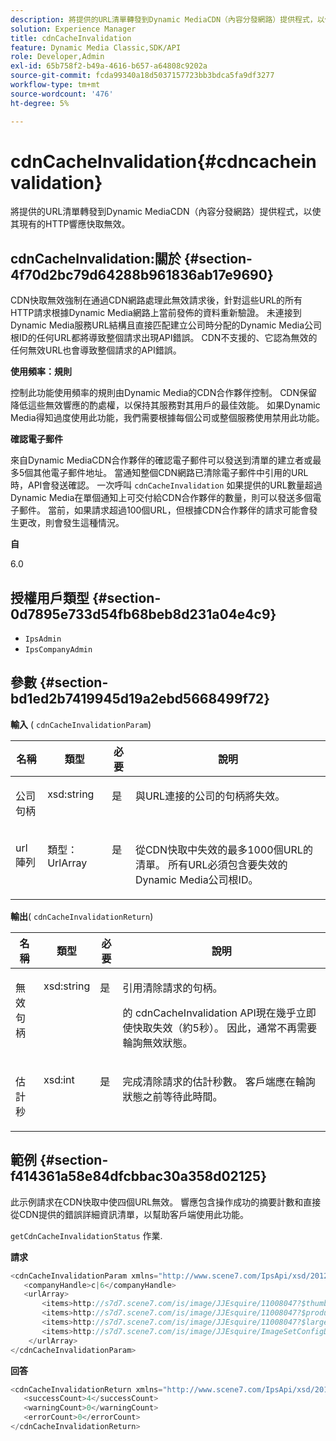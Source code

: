 ```yaml
---
description: 將提供的URL清單轉發到Dynamic MediaCDN（內容分發網路）提供程式，以使其現有的HTTP響應快取無效。
solution: Experience Manager
title: cdnCacheInvalidation
feature: Dynamic Media Classic,SDK/API
role: Developer,Admin
exl-id: 65b758f2-b49a-4616-b657-a64808c9202a
source-git-commit: fcda99340a18d5037157723bb3bdca5fa9df3277
workflow-type: tm+mt
source-wordcount: '476'
ht-degree: 5%

---
```


# cdnCacheInvalidation{#cdncacheinvalidation}

將提供的URL清單轉發到Dynamic MediaCDN（內容分發網路）提供程式，以使其現有的HTTP響應快取無效。

## cdnCacheInvalidation:關於 {#section-4f70d2bc79d64288b961836ab17e9690}

CDN快取無效強制在通過CDN網路處理此無效請求後，針對這些URL的所有HTTP請求根據Dynamic Media網路上當前發佈的資料重新驗證。 未連接到Dynamic Media服務URL結構且直接匹配建立公司時分配的Dynamic Media公司根ID的任何URL都將導致整個請求出現API錯誤。 CDN不支援的、它認為無效的任何無效URL也會導致整個請求的API錯誤。

**使用頻率：規則**

控制此功能使用頻率的規則由Dynamic Media的CDN合作夥伴控制。 CDN保留降低這些無效響應的酌處權，以保持其服務對其用戶的最佳效能。 如果Dynamic Media得知過度使用此功能，我們需要根據每個公司或整個服務使用禁用此功能。

**確認電子郵件**

來自Dynamic MediaCDN合作夥伴的確認電子郵件可以發送到清單的建立者或最多5個其他電子郵件地址。 當通知整個CDN網路已清除電子郵件中引用的URL時，API會發送確認。 一次呼叫 `cdnCacheInvalidation` 如果提供的URL數量超過Dynamic Media在單個通知上可交付給CDN合作夥伴的數量，則可以發送多個電子郵件。 當前，如果請求超過100個URL，但根據CDN合作夥伴的請求可能會發生更改，則會發生這種情況。

**自**

6.0

## 授權用戶類型 {#section-0d7895e733d54fb68beb8d231a04e4c9}

* `IpsAdmin`
* `IpsCompanyAdmin`

## 參數 {#section-bd1ed2b7419945d19a2ebd5668499f72}

**輸入** ( `cdnCacheInvalidationParam`)

<table id="table_EDD1875264C846BE951869D528A90D73"> 
 <thead> 
  <tr> 
   <th class="entry"> <b> 名稱</b> </th> 
   <th class="entry"> <b> 類型</b> </th> 
   <th class="entry"> <b> 必要</b> </th> 
   <th class="entry"> <b> 說明</b> </th> 
  </tr> 
 </thead>
 <tbody> 
  <tr valign="top"> 
   <td> <p> <span class="codeph"> <span class="varname"> 公司句柄</span> </span> </p> </td> 
   <td> <p> <span class="codeph"> xsd:string</span> </p> </td> 
   <td> <p> 是 </p> </td> 
   <td> <p> 與URL連接的公司的句柄將失效。 </p> </td> 
  </tr> 
  <tr valign="top"> 
   <td> <p> <span class="codeph"> <span class="varname"> url陣列</span> </span> </p> </td> 
   <td> <p> <span class="codeph"> 類型：UrlArray</span> </p> </td> 
   <td> <p> 是 </p> </td> 
   <td> <p> 從CDN快取中失效的最多1000個URL的清單。 所有URL必須包含要失效的Dynamic Media公司根ID。 </p> </td> 
  </tr> 
 </tbody> 
</table>

**輸出**( `cdnCacheInvalidationReturn`)

<table id="table_1D947C1BF8864820AD7BA0CDC0F076F9"> 
 <thead> 
  <tr> 
   <th class="entry"> <b> 名稱</b> </th> 
   <th class="entry"> <b> 類型</b> </th> 
   <th class="entry"> <b> 必要</b> </th> 
   <th class="entry"> <b> 說明</b> </th> 
  </tr> 
 </thead>
 <tbody> 
  <tr valign="top"> 
   <td colname="col1"> <p><span class="codeph"><span class="varname"> 無效句柄</span></span> </p> </td> 
   <td colname="col2"> <p><span class="codeph"> xsd:string</span> </p> </td> 
   <td colname="col3"> <p>是 </p> </td> 
   <td colname="col4"> <p>引用清除請求的句柄。 </p> <p>的 <span class="codeph"> cdnCacheInvalidation</span> API現在幾乎立即使快取失效（約5秒）。 因此，通常不再需要輪詢無效狀態。 </p> 
    <!--<p>The next three paragraphs were added as per CQDOC-13840 With the migration from Akamai v2 API's to fast purge, purging time is now approximately 5 seconds. You are no longer required to poll on the purge URL to find out the status of the purge request.</p>--> 
    <!--<p>The cache invalidation handle used to contained the company ID, the user account type used (small or large), and the purge url. With the release of 2019R1, <codeph>invalidationHandle</codeph> now contains just the company ID and the purge ID. </p>--> 
    <!--<p>Prior to 2019R1, two different Akamai users were being used for each geography (for example, <codeph>cdninvalidatesmallemea</codeph> and <codeph>cdninvalidatelargeemea</codeph>) to invalidate requests, depending on the number of URLs in each request. This functionality was done so that a small request was not blocked because of a large request. Now, with fast purge in 2019R1, the purge is nearly instantaneous, two users are no longer needed, and only one account is used. </p>--> </td> 
  </tr> 
  <tr valign="top"> 
   <td colname="col1"> <p><span class="codeph"><span class="varname"> 估計秒</span></span> </p> </td> 
   <td colname="col2"> <p><span class="codeph"> xsd:int</span> </p> </td> 
   <td colname="col3"> <p>是 </p> </td> 
   <td colname="col4"> <p>完成清除請求的估計秒數。 客戶端應在輪詢狀態之前等待此時間。 </p> </td> 
  </tr> 
 </tbody> 
</table>

## 範例 {#section-f414361a58e84dfcbbac30a358d02125}

此示例請求在CDN快取中使四個URL無效。 響應包含操作成功的摘要計數和直接從CDN提供的錯誤詳細資訊清單，以幫助客戶端使用此功能。

`getCdnCacheInvalidationStatus` 作業.

**請求**

```java
<cdnCacheInvalidationParam xmlns="http://www.scene7.com/IpsApi/xsd/2012-02-14">
   <companyHandle>c|6</companyHandle>
   <urlArray>
       <items>http://s7d7.scene7.com/is/image/JJEsquire/11008047?$thumbnail$</items>
       <items>http://s7d7.scene7.com/is/image/JJEsquire/11008047?$product$</items>
       <items>http://s7d7.scene7.com/is/image/JJEsquire/11008047?$large$</items>
       <items>http://s7d7.scene7.com/is/image/JJEsquire/ImageSetConfigDefaults?req=userdata</items>
    </urlArray>
</cdnCacheInvalidationParam>
```

**回答**

```java
<cdnCacheInvalidationReturn xmlns="http://www.scene7.com/IpsApi/xsd/2012-02-14">
   <successCount>4</successCount>
   <warningCount>0</warningCount>
   <errorCount>0</errorCount>
</cdnCacheInvalidationReturn>
```
